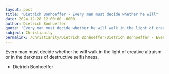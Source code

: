 ```yaml
---
layout: post
title: "Dietrich Bonhoeffer - Every man must decide whether he will"
date: 2024-12-28 12:00:00 -0000
author: Dietrich Bonhoeffer
quote: "Every man must decide whether he will walk in the light of creative altruism or in the darkness of destructive selfishness."
subject: Christianity
permalink: /Christianity/Dietrich Bonhoeffer/Dietrich Bonhoeffer - Every man must decide whether he will
---
```


Every man must decide whether he will walk in the light of creative altruism or in the darkness of destructive selfishness.

- Dietrich Bonhoeffer
